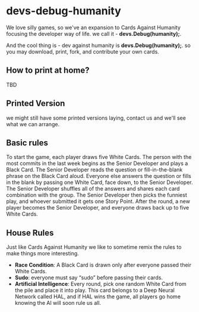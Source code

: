 # devs-debug-humanity
We love silly games, so we've an expansion to Cards Against Humanity focusing the developer way of life. we call it - **devs.Debug(humanity);**.

And the cool thing is - dev against humanity is **devs.Debug(humanity);**. so you may download, print, fork, and contribute your own cards.

## How to print at home?
TBD

## Printed Version
we might still have some printed versions laying, contact us and we'll see what we can arrange.

## Basic rules 
To start the game, each player draws five White Cards. The person with the most commits in the last week begins as the Senior Developer and plays a Black Card. The Senior Developer reads the question or fill-in-the-blank phrase on the Black Card aloud.
Everyone else answers the question or fills in the blank by passing one White Card, face down, to the Senior Developer.
The Senior Developer shuffles all of the answers and shares each card combination with the group. The Senior Developer then picks the funniest play, and whoever submitted it gets one Story Point.
After the round, a new player becomes the Senior Developer, and everyone draws back up to five White Cards. 

## House Rules
Just like Cards Against Humanity we like to sometime remix the rules to make things more interesting. 

* **Race Condition**: A Black Card is drawn only after everyone passed their White Cards. 
* **Sudo**: everyone must say “sudo” before passing their cards. 
* **Artificial Intelligence**: Every round, pick one random White Card from the pile and place it into play. This card belongs to a Deep Neural Network called HAL, and if HAL wins the game, all players go home knowing the AI will soon rule us all.
